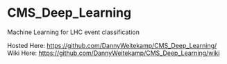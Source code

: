 # CMS_Deep_Learning
Machine Learning for LHC event classification

Hosted Here:  https://github.com/DannyWeitekamp/CMS_Deep_Learning/
Wiki Here:    https://github.com/DannyWeitekamp/CMS_Deep_Learning/wiki

